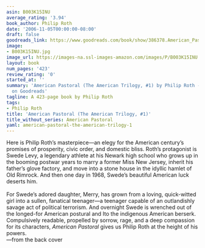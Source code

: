 ```yaml
---
asin: B003K15INU
average_rating: '3.94'
book_author: Philip Roth
date: '2006-11-05T00:00:00-08:00'
draft: false
goodreads_link: https://www.goodreads.com/book/show/386378.American_Pastoral
image:
- B003K15INU.jpg
image_url: https://images-na.ssl-images-amazon.com/images/P/B003K15INU.01._SCLZZZZZZZ.jpg
layout: book
num_pages: '423'
review_rating: '0'
started_at: ''
summary: 'American Pastoral (The American Trilogy, #1) by Philip Roth - rated 3.94/5
  on Goodreads'
tagline: A 423-page book by Philip Roth
tags:
- Philip Roth
title: 'American Pastoral (The American Trilogy, #1)'
title_without_series: American Pastoral
yaml: american-pastoral-the-american-trilogy-1
---
```


Here is Philip Roth’s masterpiece—an elegy for the American century’s promises of prosperity, civic order, and domestic bliss. Roth’s protagonist is Swede Levy, a legendary athlete at his Newark high school who grows up in the booming postwar years to marry a former Miss New Jersey, inherit his father’s glove factory, and move into a stone house in the idyllic hamlet of Old Rimrock. And then one day in 1968, Swede’s beautiful American luck deserts him.<br /><br />For Swede’s adored daughter, Merry, has grown from a loving, quick-witted girl into a sullen, fanatical teenager—a teenager capable of an outlandishly savage act of political terrorism. And overnight Swede is wrenched out of the longed-for American postural and Ito the indigenous American berserk. Compulsively readable, propelled by sorrow, rage, and a deep compassion for its characters, <i>American Pastoral</i> gives us Philip Roth at the height of his powers.<br />—from the back cover